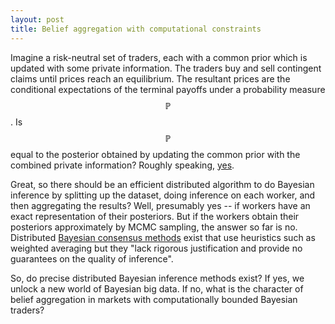 ```yaml
---
layout: post
title: Belief aggregation with computational constraints
---
```


Imagine a risk-neutral set of traders, each with a common prior which is
updated with some private information.
The traders buy and sell contingent claims until prices reach an equilibrium.
The resultant prices are the conditional expectations of the terminal payoffs
under a probability measure $$\mathbb{P}$$.
Is $$\mathbb{P}$$ equal to the posterior obtained by updating the
common prior with the combined private information?
Roughly speaking,
[yes](https://web.stanford.edu/~ost/papers/aggregation.pdf).

Great, so there should be an efficient distributed algorithm to do
Bayesian inference by splitting up the dataset, doing inference on each
worker, and then aggregating the results?
Well, presumably yes -- if workers have an exact representation of their
posteriors.
But if the workers obtain their posteriors approximately by MCMC sampling, the
answer so far is no.
Distributed
[Bayesian consensus methods](http://static.googleusercontent.com/media/research.google.com/en//pubs/archive/41849.pdf)
exist that use heuristics such as weighted averaging but they "lack rigorous
justification and provide no guarantees on the quality of inference".

So, do precise distributed Bayesian inference methods exist?
If yes, we unlock a new world of Bayesian big data.
If no, what is the character of belief aggregation in markets with
computationally bounded Bayesian traders?

